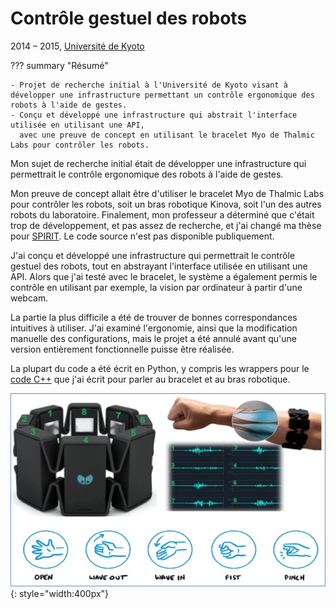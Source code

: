 # Contrôle gestuel des robots
2014 &ndash; 2015, [Université de Kyoto](../education/kyoto-u.md)

??? summary "Résumé"

    - Projet de recherche initial à l'Université de Kyoto visant à développer une infrastructure permettant un contrôle ergonomique des robots à l'aide de gestes.
    - Conçu et développé une infrastructure qui abstrait l'interface utilisée en utilisant une API,
      avec une preuve de concept en utilisant le bracelet Myo de Thalmic Labs pour contrôler les robots.

Mon sujet de recherche initial était de développer une infrastructure qui permettrait le contrôle ergonomique des robots à l'aide de gestes.

Mon preuve de concept allait être d'utiliser le bracelet Myo de Thalmic Labs pour contrôler les robots,
soit un bras robotique Kinova, soit l'un des autres robots du laboratoire.
Finalement, mon professeur a déterminé que c'était trop de développement, et pas assez de recherche,
et j'ai changé ma thèse pour [SPIRIT](spirit.md).
Le code source n'est pas disponible publiquement.

J'ai conçu et développé une infrastructure qui permettrait le contrôle gestuel des robots,
tout en abstrayant l'interface utilisée en utilisant une API.
Alors que j'ai testé avec le bracelet, le système a également permis le contrôle en utilisant par exemple, la vision par ordinateur à partir d'une webcam.

La partie la plus difficile a été de trouver de bonnes correspondances intuitives à utiliser.
J'ai examiné l'ergonomie, ainsi que la modification manuelle des configurations,
mais le projet a été annulé avant qu'une version entièrement fonctionnelle puisse être réalisée.

La plupart du code a été écrit en Python, y compris les wrappers pour le [code C++](https://github.com/thalmiclabs) que j'ai écrit pour parler au bracelet et au bras robotique.

![Le bracelet Myo](../../assets/images/myo.png){: style="width:400px"}
